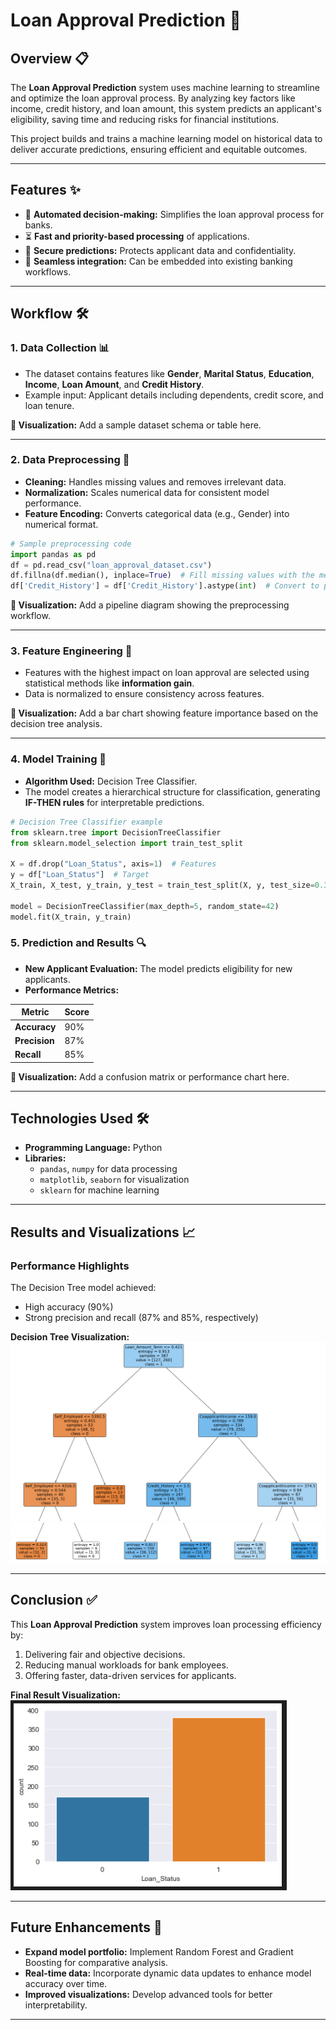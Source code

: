 # **Loan Approval Prediction** 🚀

## **Overview** 📋

The **Loan Approval Prediction** system uses machine learning to streamline and optimize the loan approval process. By analyzing key factors like income, credit history, and loan amount, this system predicts an applicant's eligibility, saving time and reducing risks for financial institutions.  

This project builds and trains a machine learning model on historical data to deliver accurate predictions, ensuring efficient and equitable outcomes.  

---

## **Features** ✨  

- 🏦 **Automated decision-making:** Simplifies the loan approval process for banks.  
- ⏳ **Fast and priority-based processing** of applications.  
- 🔐 **Secure predictions:** Protects applicant data and confidentiality.  
- 🔄 **Seamless integration:** Can be embedded into existing banking workflows.  

---

## **Workflow** 🛠️  

### **1. Data Collection** 📊  
- The dataset contains features like **Gender**, **Marital Status**, **Education**, **Income**, **Loan Amount**, and **Credit History**.  
- Example input: Applicant details including dependents, credit score, and loan tenure.  

**📌 Visualization:** Add a sample dataset schema or table here.

---

### **2. Data Preprocessing** 🧹  

- **Cleaning:** Handles missing values and removes irrelevant data.  
- **Normalization:** Scales numerical data for consistent model performance.  
- **Feature Encoding:** Converts categorical data (e.g., Gender) into numerical format.  

```python
# Sample preprocessing code
import pandas as pd
df = pd.read_csv("loan_approval_dataset.csv")
df.fillna(df.median(), inplace=True)  # Fill missing values with the median
df['Credit_History'] = df['Credit_History'].astype(int)  # Convert to proper data type
```

**📌 Visualization:** Add a pipeline diagram showing the preprocessing workflow.  

---

### **3. Feature Engineering** 🧠  

- Features with the highest impact on loan approval are selected using statistical methods like **information gain**.  
- Data is normalized to ensure consistency across features.  

**📌 Visualization:** Add a bar chart showing feature importance based on the decision tree analysis.  

---

### **4. Model Training** 🤖  

- **Algorithm Used:** Decision Tree Classifier.  
- The model creates a hierarchical structure for classification, generating **IF-THEN rules** for interpretable predictions.  

```python
# Decision Tree Classifier example
from sklearn.tree import DecisionTreeClassifier
from sklearn.model_selection import train_test_split

X = df.drop("Loan_Status", axis=1)  # Features
y = df["Loan_Status"]  # Target
X_train, X_test, y_train, y_test = train_test_split(X, y, test_size=0.3, random_state=42)

model = DecisionTreeClassifier(max_depth=5, random_state=42)
model.fit(X_train, y_train)
```

### **5. Prediction and Results** 🔍  

- **New Applicant Evaluation:** The model predicts eligibility for new applicants.  
- **Performance Metrics:**  

| Metric      | Score |
|-------------|-------|
| **Accuracy**  | 90%   |
| **Precision** | 87%   |
| **Recall**    | 85%   |

**📌 Visualization:** Add a confusion matrix or performance chart here.  

---

## **Technologies Used** 🛠️  

- **Programming Language:** Python  
- **Libraries:**  
  - `pandas`, `numpy` for data processing  
  - `matplotlib`, `seaborn` for visualization  
  - `sklearn` for machine learning  

---

## **Results and Visualizations** 📈  

### **Performance Highlights**  
The Decision Tree model achieved:  
- High accuracy (90%)  
- Strong precision and recall (87% and 85%, respectively)  

**Decision Tree Visualization:**  
![Decision Tree](visualizations/1.png)  
![Performance Chart](visualizations/2.png)  

---

## **Conclusion** ✅  

This **Loan Approval Prediction** system improves loan processing efficiency by:  
1. Delivering fair and objective decisions.  
2. Reducing manual workloads for bank employees.  
3. Offering faster, data-driven services for applicants.  

**Final Result Visualization:**  
![Prediction Result](visualizations/3.png)  

---

## **Future Enhancements** 🔮  

- **Expand model portfolio:** Implement Random Forest and Gradient Boosting for comparative analysis.  
- **Real-time data:** Incorporate dynamic data updates to enhance model accuracy over time.  
- **Improved visualizations:** Develop advanced tools for better interpretability.  

---
